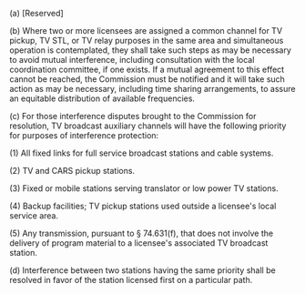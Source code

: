(a) [Reserved]

(b) Where two or more licensees are assigned a common channel for TV pickup, TV STL, or TV relay purposes in the same area and simultaneous operation is contemplated, they shall take such steps as may be necessary to avoid mutual interference, including consultation with the local coordination committee, if one exists. If a mutual agreement to this effect cannot be reached, the Commission must be notified and it will take such action as may be necessary, including time sharing arrangements, to assure an equitable distribution of available frequencies.

(c) For those interference disputes brought to the Commission for resolution, TV broadcast auxiliary channels will have the following priority for purposes of interference protection:

(1) All fixed links for full service broadcast stations and cable systems.

(2) TV and CARS pickup stations.

(3) Fixed or mobile stations serving translator or low power TV stations.

(4) Backup facilities; TV pickup stations used outside a licensee's local service area.
              

(5) Any transmission, pursuant to § 74.631(f), that does not involve the delivery of program material to a licensee's associated TV broadcast station.

(d) Interference between two stations having the same priority shall be resolved in favor of the station licensed first on a particular path.

